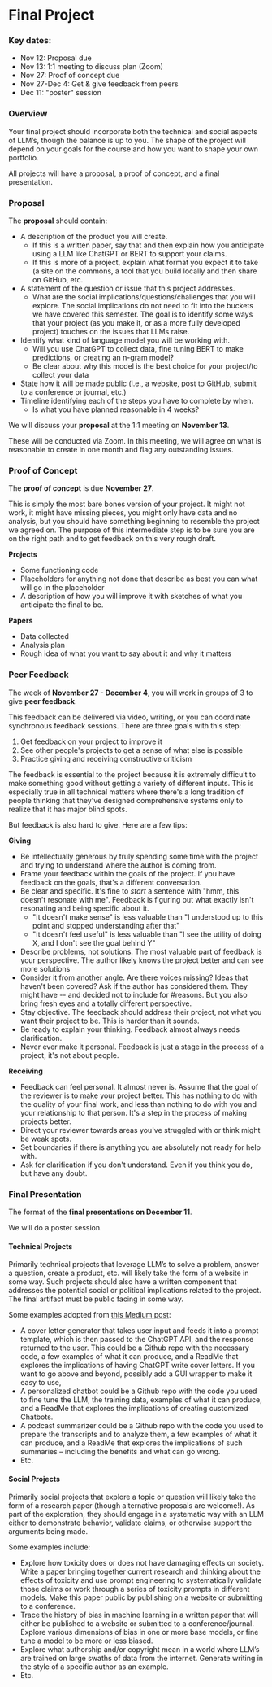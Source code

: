 # Final Project

### Key dates:
* Nov 12: Proposal due
* Nov 13: 1:1 meeting to discuss plan (Zoom)
* Nov 27: Proof of concept due
* Nov 27-Dec 4: Get & give feedback from peers
* Dec 11: "poster" session

### Overview
Your final project should incorporate both the technical and social aspects of LLM’s, though the balance is up to you. The shape of the project will depend on your goals for the course and how you want to shape your own portfolio. 

All projects will have a proposal, a proof of concept, and a final presentation. 

### Proposal

The **proposal** should contain:

* A description of the product you will create.
   * If this is a written paper, say that and then explain how you anticipate using a LLM like ChatGPT or BERT to support your claims.
   * If this is more of a project, explain what format you expect it to take (a site on the commons, a tool that you build locally and then share on GitHub, etc.
* A statement of the question or issue that this project addresses.
   * What are the social implications/questions/challenges that you will explore. The social implications do not need to fit into the buckets we have covered this semester. The goal is to identify some ways that your project (as you make it, or as a more fully developed project) touches on the issues that LLMs raise. 
* Identify what kind of language model you will be working with.
   * Will you use ChatGPT to collect data, fine tuning BERT to make predictions, or creating an n-gram model?
   * Be clear about why this model is the best choice for your project/to collect your data
* State how it will be made public (i.e., a website, post to GitHub, submit to a conference or journal, etc.)
* Timeline identifying each of the steps you have to complete by when.
   * Is what you have planned reasonable in 4 weeks? 

We will discuss your **proposal** at the 1:1 meeting on **November 13**. 

These will be conducted via Zoom. In this meeting, we will agree on what is reasonable to create in one month and flag any outstanding issues. 

### Proof of Concept

The **proof of concept** is due **November 27**. 

This is simply the most bare bones version of your project. It might not work, it might have missing pieces, you might only have data and no analysis, but you should have something beginning to resemble the project we agreed on. The purpose of this intermediate step is to be sure you are on the right path and to get feedback on this very rough draft.

**Projects**
* Some functioning code
* Placeholders for anything not done that describe as best you can what will go in the placeholder
* A description of how you will improve it with sketches of what you anticipate the final to be.

**Papers**
* Data collected
* Analysis plan
* Rough idea of what you want to say about it and why it matters


### Peer Feedback 
The week of **November 27 - December 4**, you will work in groups of 3 to give **peer feedback**. 

This feedback can be delivered via video, writing, or you can coordinate synchronous feedback sessions. There are three goals with this step:
1. Get feedback on your project to improve it
2. See other people's projects to get a sense of what else is possible
3. Practice giving and receiving constructive criticism

The feedback is essential to the project because it is extremely difficult to make something good without getting a variety of different inputs. This is especially true in all technical matters where there's a long tradition of people thinking that they've designed comprehensive systems only to realize that it has major blind spots. 

But feedback is also hard to give. Here are a few tips:

**Giving**
* Be intellectually generous by truly spending some time with the project and trying to understand where the author is coming from.
* Frame your feedback within the goals of the project. If you have feedback on the goals, that's a different conversation.
* Be clear and specific. It's fine to _start_ a sentence with "hmm, this doesn't resonate with me". Feedback is figuring out what exactly isn't resonating and being specific about it.
   * "It doesn't make sense" is less valuable than "I understood up to this point and stopped understanding after that"
   * "It doesn't feel useful" is less valuable than "I see the utility of doing X, and I don't see the goal behind Y"
* Describe problems, not solutions. The most valuable part of feedback is your perspective. The author likely knows the project better and can see more solutions
* Consider it from another angle. Are there voices missing? Ideas that haven't been covered? Ask if the author has considered them. They might have -- and decided not to include for #reasons. But you also bring fresh eyes and a totally different perspective.
* Stay objective. The feedback should address their project, not what you want their project to be. This is harder than it sounds.
* Be ready to explain your thinking. Feedback almost always needs clarification.
* Never ever make it personal. Feedback is just a stage in the process of a project, it's not about people.

**Receiving**
* Feedback can feel personal. It almost never is. Assume that the goal of the reviewer is to make your project better. This has nothing to do with the quality of your final work, and less than nothing to do with you and your relationship to that person. It's a step in the process of making projects better. 
* Direct your reviewer towards areas you've struggled with or think might be weak spots.
* Set boundaries if there is anything you are absolutely not ready for help with.
* Ask for clarification if you don't understand. Even if you think you do, but have any doubt.

### Final Presentation

The format of the **final presentations on December 11**.

We will do a poster session. 



#### Technical Projects

Primarily technical projects that leverage LLM’s to solve a problem, answer a question, create a product, etc. will likely take the form of a website in some way. Such projects should also have a written component that addresses the potential social or political implications related to the project. The final artifact must be public facing in some way. 

Some examples adopted from [this Medium post](https://towardsdatascience.com/10-exciting-project-ideas-using-large-language-models-llms-for-your-portfolio-970b7ab4cf9e):

* A cover letter generator that takes user input and feeds it into a prompt template, which is then passed to the ChatGPT API, and the response returned to the user. This could be a Github repo with the necessary code, a few examples of what it can produce, and a ReadMe that explores the implications of having ChatGPT write cover letters. If you want to go above and beyond, possibly add a GUI wrapper to make it easy to use,
* A personalized chatbot could be a Github repo with the code you used to fine tune the LLM, the training data, examples of what it can produce, and a ReadMe that explores the implications of creating customized Chatbots. 
* A podcast summarizer could be a Github repo with the code you used to prepare the transcripts and to analyze them, a few examples of what it can produce, and a ReadMe that explores the implications of such summaries – including the benefits and what can go wrong. 
* Etc.


#### Social Projects

Primarily social projects that explore a topic or question will likely take the form of a research paper (though alternative proposals are welcome!). As part of the exploration, they should engage in a systematic way with an LLM either to demonstrate behavior, validate claims, or otherwise support the arguments being made. 

Some examples include:

* Explore how toxicity does or does not have damaging effects on society. Write a paper bringing together current research and thinking about the effects of toxicity and use prompt engineering to systematically validate those claims or work through a series of toxicity prompts in different models. Make this paper public by publishing on a website or submitting to a conference.
* Trace the history of bias in machine learning in a written paper that will either be published to a website or submitted to a conference/journal. Explore various dimensions of bias in one or more base models, or fine tune a model to be more or less biased. 
* Explore what authorship and/or copyright mean in a world where LLM’s are trained on large swaths of data from the internet. Generate writing in the style of a specific author as an example. 
* Etc.
